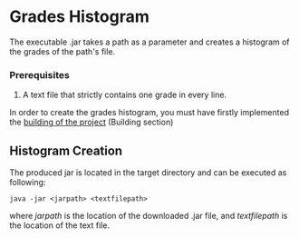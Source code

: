 # Grades Histogram
The executable .jar takes a path as a parameter and creates a histogram of the grades of the path's file.

### Prerequisites
1. A text file that strictly contains one grade in every line.

In order to create the grades histogram, you must have firstly implemented the [building of the project](https://github.com/stef4k/Software-Engineering-Lab-Assignments/blob/development/README.md) (Building section)

## Histogram Creation
The produced jar is located in the target directory and can be executed as following:

   `java -jar <jarpath> <textfilepath>`

where _jarpath_ is the location of the downloaded .jar file, and _textfilepath_ is the location of the text file.
